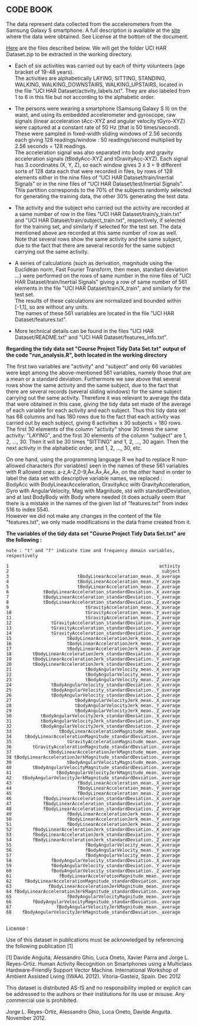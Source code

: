 CODE BOOK
-----------
The data represent data collected from the accelerometers from the Samsung Galaxy S smartphone. A full description is available at the [site](http://archive.ics.uci.edu/ml/datasets/Human+Activity+Recognition+Using+Smartphones) where the data were obtained. See License at the bottom of the document.

[Here](https://d396qusza40orc.cloudfront.net/getdata%2Fprojectfiles%2FUCI%20HAR%20Dataset.zip) are the files described below. We will get the folder UCI HAR Dataset.zip to be extracted in the working directory.

* Each of six activities was carried out by each of thirty volunteers (age bracket of 19-48 years).  
The activities are alphabetically LAYING, SITTING, STANDING, WALKING, WALKING_DOWNSTAIRS, WALKING_UPSTAIRS, located in the file "UCI HAR Dataset/activity_labels.txt". They are also labeled from 1 to 6 in this file but not according to the alphabetic order.

* The persons were wearing a smartphone (Samsung Galaxy S II) on the waist, and using its embedded accelerometer and gyroscope, raw signals (linear acceleration tAcc-XYZ and angular velocity tGyro-XYZ) were captured at a constant rate of 50 Hz (that is 50 times/second). 
These were sampled in fixed-width sliding windows of 2.56 seconds each giving 128 readings/window : 50 readings/second multiplied by 2.56 seconds = 128 readings.  
The acceleration signal was also separated into body and gravity acceleration signals (tBodyAcc-XYZ and tGravityAcc-XYZ).
Each signal has 3 coordinates (X, Y, Z), so each window gives 3 x 3 = 9 different sorts of 128 data each that were recorded in files, by rows of 128 elements either in the nine files of "UCI HAR Dataset/train/Inertial Signals" or in the nine files of "UCI HAR Dataset/test/Inertial Signals". This partition corresponds to the 70% of the subjects randomly selected for generating the training data, the other 30%  generating the test data.  

* The activity and the subject  who carried out the activity are recorded at a same number of row in the files "UCI HAR Dataset/train/y_train.txt" and "UCI HAR Dataset/train/subject_train.txt", respectively, if selected for the training set, and similarly if selected for the test set. The data mentioned above are recorded at this same number of row as well.  
Note that several rows show the same activity and the same subject, due to the fact that there are several records for the same subject carrying out the same activity.

* A series of calculations (such as derivation, magnitude using the Euclidean norm, Fast Fourier Transform, then mean, standard deviation ...) were performed on the rows of same number in the nine files of "UCI HAR Dataset/train/Inertial Signals" giving a row of same number of 561 elements in the file "UCI HAR Dataset/train/X_train", and similarly for the test set.  
The results of these calculations are normalized and bounded within [-1,1], so are without any units.  
The names of these 561 variables are located in the file "UCI HAR Dataset/features.txt".

* More technical details can be found in the files "UCI HAR Dataset/README.txt" and "UCI HAR Dataset/features_info.txt".

**Regarding the tidy data set "Course Project Tidy Data Set.txt" output of the code "run_analysis.R", both located in the working directory**

The first two variables are "activity" and "subject" and only 66 variables were kept among the above-mentioned 561 variables, namely those that are a mean or a standard deviation. Furthermore we saw above that several rows show the same activity and the same subject, due to the fact that there are several records (several sliding windows) for the same subject carrying out the same activity. Therefore it was relevant to average the data that were obtained in this case, giving the tidy data set made of the average of each variable for each activity and each subject.
Thus this tidy data set has 68 columns and has 180 rows due to the fact that each activity was carried out by each subject, giving 6 activities x 30 subjects = 180 rows. The first 30 elements of the column "activity" show 30 times the same activity: "LAYING", and the first 30 elements of the column "subject" are 1, 2, ..., 30. Then it will be 30 times "SITTING" and 1, 2, ..., 30 again. Then the next activity in the alphabetic order, and 1, 2, ..., 30, etc.

On one hand, using the programming language R we had to replace R non-allowed characters (for variables) seen in the names of these 561 variables with R allowed ones: a-z,A-Z,0-9,Â«.Â»,Â«_Â», on the other hand in order to label the data set with descriptive variable names, we replaced :  
BodyAcc with BodyLinearAcceleration, GravityAcc with GravityAcceleration, Gyro with AngularVelocity, Mag with Magnitude, std with standardDeviation, and at last BodyBody with Body where needed (it does actually seem that there is a mistake in the names of the given list of "features.txt" from index 516 to index 554).  
However we did not make any changes in the content of the file "features.txt", we only made modifications in the data frame created from it.

**The variables of the tidy data set "Course Project Tidy Data Set.txt" are the following :**
 
```
note : "t" and "f" indicate time and frequency domain variables, respectively
```    
```|
1                                                         activity
2                                                          subject
3                          tBodyLinearAcceleration_mean._X_average
4                          tBodyLinearAcceleration_mean._Y_average
5                          tBodyLinearAcceleration_mean._Z_average
6             tBodyLinearAcceleration_standardDeviation._X_average
7             tBodyLinearAcceleration_standardDeviation._Y_average
8             tBodyLinearAcceleration_standardDeviation._Z_average
9                             tGravityAcceleration_mean._X_average
10                            tGravityAcceleration_mean._Y_average
11                            tGravityAcceleration_mean._Z_average
12               tGravityAcceleration_standardDeviation._X_average
13               tGravityAcceleration_standardDeviation._Y_average
14               tGravityAcceleration_standardDeviation._Z_average
15                     tBodyLinearAccelerationJerk_mean._X_average
16                     tBodyLinearAccelerationJerk_mean._Y_average
17                     tBodyLinearAccelerationJerk_mean._Z_average
18        tBodyLinearAccelerationJerk_standardDeviation._X_average
19        tBodyLinearAccelerationJerk_standardDeviation._Y_average
20        tBodyLinearAccelerationJerk_standardDeviation._Z_average
21                            tBodyAngularVelocity_mean._X_average
22                            tBodyAngularVelocity_mean._Y_average
23                            tBodyAngularVelocity_mean._Z_average
24               tBodyAngularVelocity_standardDeviation._X_average
25               tBodyAngularVelocity_standardDeviation._Y_average
26               tBodyAngularVelocity_standardDeviation._Z_average
27                        tBodyAngularVelocityJerk_mean._X_average
28                        tBodyAngularVelocityJerk_mean._Y_average
29                        tBodyAngularVelocityJerk_mean._Z_average
30           tBodyAngularVelocityJerk_standardDeviation._X_average
31           tBodyAngularVelocityJerk_standardDeviation._Y_average
32           tBodyAngularVelocityJerk_standardDeviation._Z_average
33                  tBodyLinearAccelerationMagnitude_mean._average
34     tBodyLinearAccelerationMagnitude_standardDeviation._average
35                     tGravityAccelerationMagnitude_mean._average
36        tGravityAccelerationMagnitude_standardDeviation._average
37              tBodyLinearAccelerationJerkMagnitude_mean._average
38 tBodyLinearAccelerationJerkMagnitude_standardDeviation._average
39                     tBodyAngularVelocityMagnitude_mean._average
40        tBodyAngularVelocityMagnitude_standardDeviation._average
41                 tBodyAngularVelocityJerkMagnitude_mean._average
42    tBodyAngularVelocityJerkMagnitude_standardDeviation._average
43                         fBodyLinearAcceleration_mean._X_average
44                         fBodyLinearAcceleration_mean._Y_average
45                         fBodyLinearAcceleration_mean._Z_average
46            fBodyLinearAcceleration_standardDeviation._X_average
47            fBodyLinearAcceleration_standardDeviation._Y_average
48            fBodyLinearAcceleration_standardDeviation._Z_average
49                     fBodyLinearAccelerationJerk_mean._X_average
50                     fBodyLinearAccelerationJerk_mean._Y_average
51                     fBodyLinearAccelerationJerk_mean._Z_average
52        fBodyLinearAccelerationJerk_standardDeviation._X_average
53        fBodyLinearAccelerationJerk_standardDeviation._Y_average
54        fBodyLinearAccelerationJerk_standardDeviation._Z_average
55                            fBodyAngularVelocity_mean._X_average
56                            fBodyAngularVelocity_mean._Y_average
57                            fBodyAngularVelocity_mean._Z_average
58               fBodyAngularVelocity_standardDeviation._X_average
59               fBodyAngularVelocity_standardDeviation._Y_average
60               fBodyAngularVelocity_standardDeviation._Z_average
61                  fBodyLinearAccelerationMagnitude_mean._average
62     fBodyLinearAccelerationMagnitude_standardDeviation._average
63              fBodyLinearAccelerationJerkMagnitude_mean._average
64 fBodyLinearAccelerationJerkMagnitude_standardDeviation._average
65                     fBodyAngularVelocityMagnitude_mean._average
66        fBodyAngularVelocityMagnitude_standardDeviation._average
67                 fBodyAngularVelocityJerkMagnitude_mean._average
68    fBodyAngularVelocityJerkMagnitude_standardDeviation._average
 
```
License :

Use of this dataset in publications must be acknowledged by referencing the following publication [1]


[1] Davide Anguita, Alessandro Ghio, Luca Oneto, Xavier Parra and Jorge L. Reyes-Ortiz. Human Activity Recognition on Smartphones using a Multiclass Hardware-Friendly Support Vector Machine. International Workshop of Ambient Assisted Living (IWAAL 2012). Vitoria-Gasteiz, Spain. Dec 2012

This dataset is distributed AS-IS and no responsibility implied or explicit can be addressed to the authors or their institutions for its use or misuse. Any commercial use is prohibited.

Jorge L. Reyes-Ortiz, Alessandro Ghio, Luca Oneto, Davide Anguita. November 2012.
